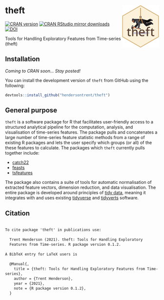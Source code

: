 
# theft <img src="man/figures/logo.png" align="right" width="120" />

[![CRAN
version](http://www.r-pkg.org/badges/version/catch22)](http://www.r-pkg.org/pkg/theft)
[![CRAN RStudio mirror
downloads](http://cranlogs.r-pkg.org/badges/catch22)](http://www.r-pkg.org/pkg/theft)
[![DOI](https://zenodo.org/badge/351259952.svg)](https://zenodo.org/badge/latestdoi/351259952)

Tools for Handling Exploratory Features from Time-series (theft)

## Installation

*Coming to CRAN soon… Stay posted\!*

You can install the development version of `theft` from GitHub using the
following:

``` r
devtools::install_github("hendersontrent/theft")
```

## General purpose

`theft` is a software package for R that facilitates user-friendly
access to a structured analytical pipeline for the computation,
analysis, and visualisation of time-series features. The package pulls
and concatenates a large number of time-series feature statistic methods
from a range of existing R packages and lets the user specify which
groups (or all) of the these features to calculate. The packages which
`theft` currently pulls together include:

  - [catch22](https://github.com/hendersontrent/catch22)
  - [feasts](https://feasts.tidyverts.org)
  - [tsfeatures](https://github.com/robjhyndman/tsfeatures)

The package also contains a suite of tools for automatic normalisation
of extracted feature vectors, dimension reduction, and data
visualisation. The entire package is developed around principles of
[tidy
data](https://cran.r-project.org/web/packages/tidyr/vignettes/tidy-data.html),
meaning it integrates with and uses existing
[tidyverse](https://www.tidyverse.org) and
[tidyverts](https://tidyverts.org) software.

## Citation

``` 

To cite package 'theft' in publications use:

  Trent Henderson (2021). theft: Tools for Handling Exploratory
  Features from Time-series. R package version 0.1.2.

A BibTeX entry for LaTeX users is

  @Manual{,
    title = {theft: Tools for Handling Exploratory Features from Time-series},
    author = {Trent Henderson},
    year = {2021},
    note = {R package version 0.1.2},
  }
```
